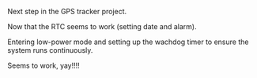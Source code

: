 Next step in the GPS tracker project.

Now that the RTC seems to work (setting date and alarm).

Entering low-power mode and setting up the wachdog timer to ensure the system runs continuously.

Seems to work, yay!!!!
